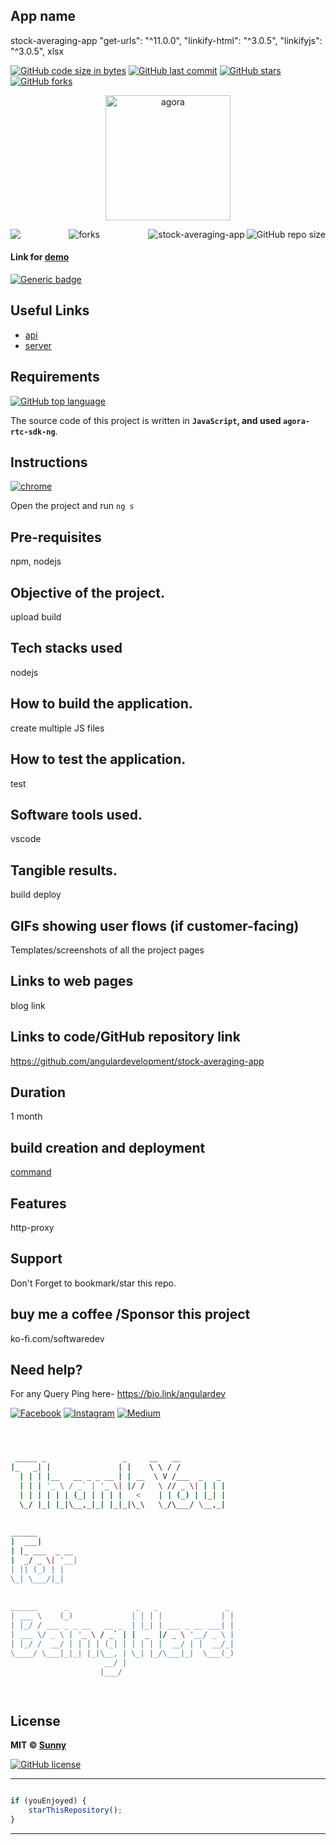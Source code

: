 ## App name
stock-averaging-app
   "get-urls": "^11.0.0",
    "linkify-html": "^3.0.5",
    "linkifyjs": "^3.0.5",
    xlsx

[![GitHub code size in bytes](https://img.shields.io/github/languages/code-size/angulardevelopment/stock-averaging-app?logo=github&style=social)](https://github.com/angulardevelopment/) [![GitHub last commit](https://img.shields.io/github/last-commit/angulardevelopment/stock-averaging-app?style=social&logo=git)](https://github.com/angulardevelopment/) [![GitHub stars](https://img.shields.io/github/stars/angulardevelopment/stock-averaging-app?style=social)](https://github.com/angulardevelopment/stock-averaging-app/stargazers) [![GitHub forks](https://img.shields.io/github/forks/angulardevelopment/stock-averaging-app?style=social&logo=git)](https://github.com/angulardevelopment/stock-averaging-app/network)

<p align="center">
<a href="#">
<img src="src/assets/download.jpg" width="200px" alt="agora"/>
</a>
</p>

<img align="left" src="http://estruyf-github.azurewebsites.net/api/VisitorHit?user=angulardevelopment&repo=stock-averaging-app&countColorcountColor&countColor=%237B1E7B"/>
<img align="right" src="https://img.shields.io/github/repo-size/angulardevelopment/stock-averaging-app?style=for-the-badge&logo=appveyor" alt="GitHub repo size"/>

<img align="right" alt="stock-averaging-app" src="https://socialify.git.ci/angulardevelopment/stock-averaging-app/image?font=Inter&forks=1&issues=1&logo=https%3A%2F%2Fencrypted-tbn0.gstatic.com%2Fimages%3Fq%3Dtbn%3AANd9GcT3XNTrF7bUh1kkqV4M7IacbSBLCqgmDAhyVV-Nf7X6nlWhB4eL4-7CfDPaxC0LmyEqX6o%26usqp%3DCAU&name=1&owner=1&pattern=Floating%20Cogs&pulls=1&stargazers=1&theme=Dark" />

<p align="center">
<img src="https://forthebadge.com/images/badges/built-with-love.svg" alt=" forks"/>
</p>

#### Link for [demo](#) 
[![Generic badge](https://img.shields.io/badge/view-demo-orange)](#)

## Useful Links

- [api](#)
- [server](#)


## Requirements

[![GitHub top language](https://img.shields.io/github/languages/top/angulardevelopment/stock-averaging-app?logo=html&style=social)](https://github.com/angulardevelopment/)

The source code of this project is written in **`JavaScript`, and used `agora-rtc-sdk-ng`**. 

## Instructions

[![chrome](https://img.shields.io/badge/Open-project-lightgrey.svg?logo=google-chrome&style=popout&logoColor=red)](#)

Open the project and run `ng s` 

## Pre-requisites
npm, nodejs
## Objective of the project.
upload build
## Tech stacks used
nodejs
## How to build the application.
create multiple JS files
## How to test the application.
test
## Software tools used.
vscode
## Tangible results.
build deploy
## GIFs showing user flows (if customer-facing)
Templates/screenshots of all the project pages

## Links to web pages
blog link
## Links to code/GitHub repository link
https://github.com/angulardevelopment/stock-averaging-app
## Duration
1 month
## build creation and deployment
[command](https://dashboard.heroku.com/apps/testnodeappnew)
## Features
http-proxy

## Support
Don't Forget to bookmark/star this repo.

## buy me a coffee /Sponsor this project
ko-fi.com/softwaredev

## Need help?
For any Query Ping here- 
https://bio.link/angulardev

[![Facebook](https://img.shields.io/badge/Facebook-add-blue.svg?logo=facebook&logoColor=white)](https://www.facebook.com/learnangular2plus/) [![Instagram](https://img.shields.io/badge/Instagram-follow-purple.svg?logo=instagram&logoColor=white)](https://www.instagram.com/angular_development/) [![Medium](https://img.shields.io/badge/Medium-follow-black.svg?logo=medium&logoColor=white)](https://eraoftech.medium.com/ )


```bash



 _____ _                 _     __   __            
|_   _| |               | |    \ \ / /            
  | | | |__   __ _ _ __ | | __  \ V /___  _   _   
  | | | '_ \ / _` | '_ \| |/ /   \ // _ \| | | |  
  | | | | | | (_| | | | |   <    | | (_) | |_| |  
  \_/ |_| |_|\__,_|_| |_|_|\_\   \_/\___/ \__,_|  
                                                  
                                                  
______                                            
|  ___|                                           
| |_ ___  _ __                                    
|  _/ _ \| '__|                                   
| || (_) | |                                      
\_| \___/|_|                                      
                                                  
                                                  
______      _               _   _               _ 
| ___ \    (_)             | | | |             | |
| |_/ / ___ _ _ __   __ _  | |_| | ___ _ __ ___| |
| ___ \/ _ \ | '_ \ / _` | |  _  |/ _ \ '__/ _ \ |
| |_/ /  __/ | | | | (_| | | | | |  __/ | |  __/_|
\____/ \___|_|_| |_|\__, | \_| |_/\___|_|  \___(_)
                     __/ |                        
                    |___/                         

 


```

## License

**MIT &copy; [Sunny](https://github.com/angulardevelopment/stock-averaging-app/blob/master/LICENSE)**

[![GitHub license](https://img.shields.io/github/license/angulardevelopment/stock-averaging-app?style=social&logo=github)](https://github.com/angulardevelopment/stock-averaging-app/blob/master/LICENSE) 

---------

```javascript

if (youEnjoyed) {
    starThisRepository();
}

```

-----------



